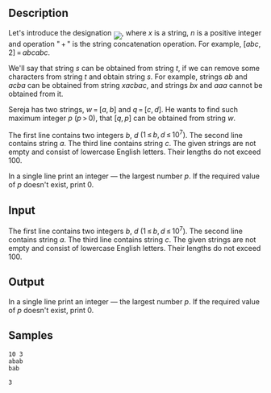 ## Description

<div><p>Let's introduce the designation <img align="middle" class="tex-formula" src="./26474/file/jcDjArZG.png" style="max-width: 100.0%;max-height: 100.0%;">, where <span class="tex-span"><i>x</i></span> is a string, <span class="tex-span"><i>n</i></span> is a positive integer and operation "<span class="tex-span"> + </span>" is the string concatenation operation. For example, <span class="tex-span">[<i>abc</i>, 2] = <i>abcabc</i></span>.</p><p>We'll say that string <span class="tex-span"><i>s</i></span> <span class="tex-font-style-it">can be obtained</span> from string <span class="tex-span"><i>t</i></span>, if we can remove some characters from string <span class="tex-span"><i>t</i></span> and obtain string <span class="tex-span"><i>s</i></span>. For example, strings <span class="tex-span"><i>ab</i></span> and <span class="tex-span"><i>aсba</i></span> can be obtained from string <span class="tex-span"><i>xacbac</i></span>, and strings <span class="tex-span"><i>bx</i></span> and <span class="tex-span"><i>aaa</i></span> cannot be obtained from it.</p><p>Sereja has two strings, <span class="tex-span"><i>w</i> = [<i>a</i>, <i>b</i>]</span> and <span class="tex-span"><i>q</i> = [<i>c</i>, <i>d</i>]</span>. He wants to find such maximum integer <span class="tex-span"><i>p</i></span> <span class="tex-span">(<i>p</i> &gt; 0)</span>, that <span class="tex-span">[<i>q</i>, <i>p</i>]</span> can be obtained from string <span class="tex-span"><i>w</i></span>.</p></div><div class="input-specification"><p>The first line contains two integers <span class="tex-span"><i>b</i></span>, <span class="tex-span"><i>d</i></span> <span class="tex-span">(1 ≤ <i>b</i>, <i>d</i> ≤ 10<sup class="upper-index">7</sup>)</span>. The second line contains string <span class="tex-span"><i>a</i></span>. The third line contains string <span class="tex-span"><i>c</i></span>. The given strings are not empty and consist of lowercase English letters. Their lengths do not exceed <span class="tex-span">100</span>.</p></div><div class="output-specification"><p>In a single line print an integer — the largest number <span class="tex-span"><i>p</i></span>. If the required value of <span class="tex-span"><i>p</i></span> doesn't exist, print 0.</p></div>


## Input

<p>The first line contains two integers <span class="tex-span"><i>b</i></span>, <span class="tex-span"><i>d</i></span> <span class="tex-span">(1 ≤ <i>b</i>, <i>d</i> ≤ 10<sup class="upper-index">7</sup>)</span>. The second line contains string <span class="tex-span"><i>a</i></span>. The third line contains string <span class="tex-span"><i>c</i></span>. The given strings are not empty and consist of lowercase English letters. Their lengths do not exceed <span class="tex-span">100</span>.</p>


## Output

<p>In a single line print an integer — the largest number <span class="tex-span"><i>p</i></span>. If the required value of <span class="tex-span"><i>p</i></span> doesn't exist, print 0.</p>


## Samples

```input1
10 3
abab
bab

```

```output1
3

```



